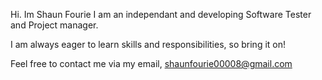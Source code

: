 Hi. Im Shaun Fourie
I am an independant and developing Software Tester and Project manager.

I am always eager to learn skills and responsibilities, so bring it on!

Feel free to contact me via my email, shaunfourie00008@gmail.com

<!---
ShaunFourie/ShaunFourie is a ✨ special ✨ repository because its `README.md` (this file) appears on your GitHub profile.
You can click the Preview link to take a look at your changes.
--->
